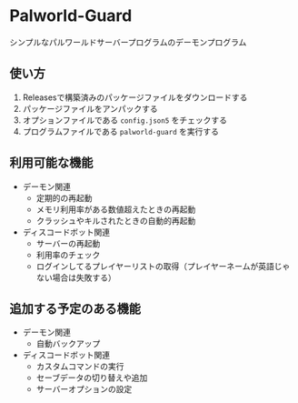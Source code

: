 # Palworld-Guard
シンプルなパルワールドサーバープログラムのデーモンプログラム

## 使い方
1. Releasesで構築済みのパッケージファイルをダウンロードする
2. パッケージファイルをアンパックする
3. オプションファイルである `config.json5` をチェックする
4. プログラムファイルである `palworld-guard` を実行する

## 利用可能な機能

- デーモン関連
  * 定期的の再起動
  * メモリ利用率がある数値超えたときの再起動
  * クラッシュやキルされたときの自動的再起動
- ディスコードボット関連
  * サーバーの再起動
  * 利用率のチェック
  * ログインしてるプレイヤーリストの取得（プレイヤーネームが英語じゃない場合は失敗する）

## 追加する予定のある機能

- デーモン関連
  * 自動バックアップ
- ディスコードボット関連
  * カスタムコマンドの実行
  * セーブデータの切り替えや追加
  * サーバーオプションの設定